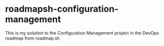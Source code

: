 # roadmapsh-configuration-management
This is my solution to the Configuration Management project in the DevOps roadmap from roadmap.sh
